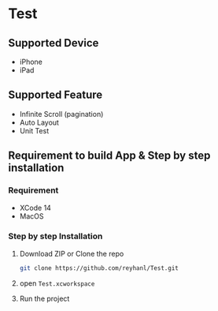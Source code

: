 # Test


## Supported Device
- iPhone
- iPad

## Supported Feature
- Infinite Scroll (pagination)
- Auto Layout
- Unit Test

## Requirement to build App & Step by step installation

### Requirement
- XCode 14
- MacOS

### Step by step Installation
1. Download ZIP or Clone the repo 
   ```sh
   git clone https://github.com/reyhanl/Test.git

2. open `Test.xcworkspace`

3. Run the project
